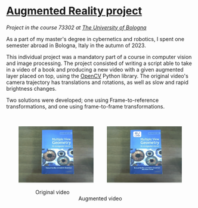 # [Augmented Reality project](https://www.unibo.it/en/teaching/course-unit-catalogue/course-unit/2023/467993)
*Project in the course 73302 at [The University of Bologna](https://www.unibo.it/en/)*

As a part of my master's degree in cybernetics and robotics, I spent one semester abroad in Bologna, Italy in the autumn of 2023.

This individual project was a mandatory part of a course in computer vision and image processing. The project consisted of writing a script able to take in a video of a book and producing a new video with a given augmented layer placed on top, using the [OpenCV](https://opencv.org/) Python library. The original video's camera trajectory has translations and rotations, as well as slow and rapid brightness changes.

Two solutions were developed; one using Frame-to-reference transformations, and one using frame-to-frame transformations.

<br>

<p align="center">
  <img alt="Original video" src="imgs/ReferenceFrame.png" width="40%">
&nbsp; &nbsp; &nbsp; &nbsp;
  <img alt="Augmented video" src="imgs/ReferenceFrameWithAugmentedLayer.png" width="40%">
</p>

<p align="center">
  &emsp;&emsp;&emsp;Original video &emsp;&emsp;&emsp;&emsp;&emsp;&emsp;&emsp;&emsp;&emsp;&emsp;&emsp;&emsp;&emsp;&emsp;&emsp;&emsp;&emsp;&emsp;&emsp;&emsp;&emsp; Augmented video
</p>
